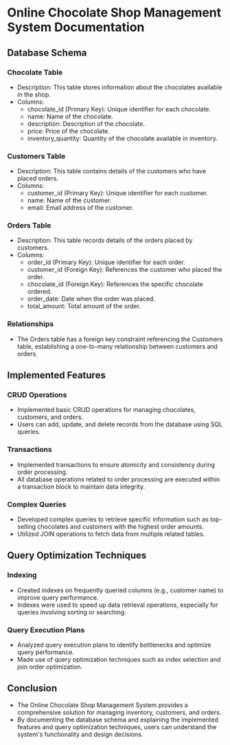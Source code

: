 # Online Chocolate Shop Management System Documentation

## Database Schema

### Chocolate Table
- Description: This table stores information about the chocolates available in the shop.
- Columns:
  - chocolate_id (Primary Key): Unique identifier for each chocolate.
  - name: Name of the chocolate.
  - description: Description of the chocolate.
  - price: Price of the chocolate.
  - inventory_quantity: Quantity of the chocolate available in inventory.

### Customers Table
- Description: This table contains details of the customers who have placed orders.
- Columns:
  - customer_id (Primary Key): Unique identifier for each customer.
  - name: Name of the customer.
  - email: Email address of the customer.

### Orders Table
- Description: This table records details of the orders placed by customers.
- Columns:
  - order_id (Primary Key): Unique identifier for each order.
  - customer_id (Foreign Key): References the customer who placed the order.
  - chocolate_id (Foreign Key): References the specific chocolate ordered.
  - order_date: Date when the order was placed.
  - total_amount: Total amount of the order.

### Relationships
- The Orders table has a foreign key constraint referencing the Customers table, establishing a one-to-many relationship between customers and orders.

## Implemented Features

### CRUD Operations
- Implemented basic CRUD operations for managing chocolates, customers, and orders.
- Users can add, update, and delete records from the database using SQL queries.

### Transactions
- Implemented transactions to ensure atomicity and consistency during order processing.
- All database operations related to order processing are executed within a transaction block to maintain data integrity.

### Complex Queries
- Developed complex queries to retrieve specific information such as top-selling chocolates and customers with the highest order amounts.
- Utilized JOIN operations to fetch data from multiple related tables.

## Query Optimization Techniques

### Indexing
- Created indexes on frequently queried columns (e.g., customer name) to improve query performance.
- Indexes were used to speed up data retrieval operations, especially for queries involving sorting or searching.

### Query Execution Plans
- Analyzed query execution plans to identify bottlenecks and optimize query performance.
- Made use of query optimization techniques such as index selection and join order optimization.

## Conclusion
- The Online Chocolate Shop Management System provides a comprehensive solution for managing inventory, customers, and orders.
- By documenting the database schema and explaining the implemented features and query optimization techniques, users can understand the system's functionality and design decisions.
